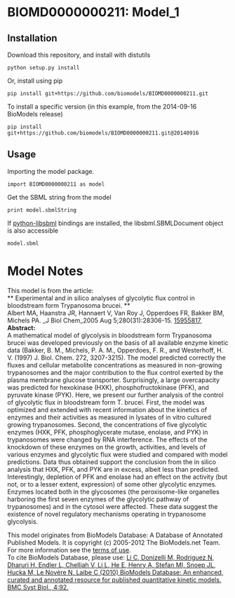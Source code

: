 # BIOMD0000000211: Model_1

## Installation

Download this repository, and install with distutils

`python setup.py install`

Or, install using pip

`pip install git+https://github.com/biomodels/BIOMD0000000211.git`

To install a specific version (in this example, from the 2014-09-16 BioModels release)

`pip install git+https://github.com/biomodels/BIOMD0000000211.git@20140916`

## Usage

Importing the model package.

`import BIOMD0000000211 as model`

Get the SBML string from the model

`print model.sbmlString`

If [python-libsbml](https://pypi.python.org/pypi/python-libsbml) bindings are
installed, the libsbml.SBMLDocument object is also accessible

`model.sbml`


# Model Notes


This model is from the article:  
** Experimental and in silico analyses of glycolytic flux control in bloodstream form Trypanosoma brucei. **   
Albert MA, Haanstra JR, Hannaert V, Van Roy J, Opperdoes FR, Bakker BM,
Michels PA. _J Biol Chem_2005 Aug 5;280(31):28306-15.
[15955817](http://www.ncbi.nlm.nih.gov/pubmed/15955817),  
**Abstract:**   
A mathematical model of glycolysis in bloodstream form Trypanosoma brucei was
developed previously on the basis of all available enzyme kinetic data
(Bakker, B. M., Michels, P. A. M., Opperdoes, F. R., and Westerhoff, H. V.
(1997) J. Biol. Chem. 272, 3207-3215). The model predicted correctly the
fluxes and cellular metabolite concentrations as measured in non-growing
trypanosomes and the major contribution to the flux control exerted by the
plasma membrane glucose transporter. Surprisingly, a large overcapacity was
predicted for hexokinase (HXK), phosphofructokinase (PFK), and pyruvate kinase
(PYK). Here, we present our further analysis of the control of glycolytic flux
in bloodstream form T. brucei. First, the model was optimized and extended
with recent information about the kinetics of enzymes and their activities as
measured in lysates of in vitro cultured growing trypanosomes. Second, the
concentrations of five glycolytic enzymes (HXK, PFK, phosphoglycerate mutase,
enolase, and PYK) in trypanosomes were changed by RNA interference. The
effects of the knockdown of these enzymes on the growth, activities, and
levels of various enzymes and glycolytic flux were studied and compared with
model predictions. Data thus obtained support the conclusion from the in
silico analysis that HXK, PFK, and PYK are in excess, albeit less than
predicted. Interestingly, depletion of PFK and enolase had an effect on the
activity (but not, or to a lesser extent, expression) of some other glycolytic
enzymes. Enzymes located both in the glycosomes (the peroxisome-like
organelles harboring the first seven enzymes of the glycolytic pathway of
trypanosomes) and in the cytosol were affected. These data suggest the
existence of novel regulatory mechanisms operating in trypanosome glycolysis.

This model originates from BioModels Database: A Database of Annotated
Published Models. It is copyright (c) 2005-2012 The BioModels.net Team.  
For more information see the [terms of
use](http://www.ebi.ac.uk/biomodels/legal.html).  
To cite BioModels Database, please use: [Li C, Donizelli M, Rodriguez N,
Dharuri H, Endler L, Chelliah V, Li L, He E, Henry A, Stefan MI, Snoep JL,
Hucka M, Le Novère N, Laibe C (2010) BioModels Database: An enhanced, curated
and annotated resource for published quantitative kinetic models. BMC Syst
Biol., 4:92.](http://www.ncbi.nlm.nih.gov/pubmed/20587024)


